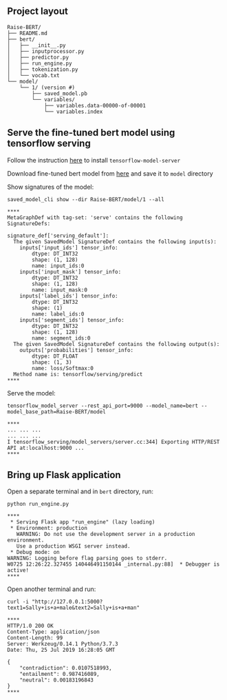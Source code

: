 ## Project layout
```
Raise-BERT/
├── README.md
├── bert/
│   ├── __init__.py
│   ├── inputprocessor.py
│   ├── predictor.py
│   ├── run_engine.py
│   ├── tokenization.py
│   └── vocab.txt
└── model/
    └── 1/ (version #)
        ├── saved_model.pb
        └── variables/
            ├── variables.data-00000-of-00001
            └── variables.index
```

## Serve the fine-tuned bert model using tensorflow serving
Follow the instruction [here](https://www.tensorflow.org/tfx/serving/setup) to install ```tensorflow-model-server```

Download fine-tuned bert model from [here](https://drive.google.com/drive/folders/1Lsieg1PMLYZKjbncQfnwaZqcd04_Sev_?usp=sharing) and save it to ```model``` directory

Show signatures of the model:
```
saved_model_cli show --dir Raise-BERT/model/1 --all
```
```
****
MetaGraphDef with tag-set: 'serve' contains the following SignatureDefs:

signature_def['serving_default']:
  The given SavedModel SignatureDef contains the following input(s):
    inputs['input_ids'] tensor_info:
        dtype: DT_INT32
        shape: (1, 128)
        name: input_ids:0
    inputs['input_mask'] tensor_info:
        dtype: DT_INT32
        shape: (1, 128)
        name: input_mask:0
    inputs['label_ids'] tensor_info:
        dtype: DT_INT32
        shape: (1)
        name: label_ids:0
    inputs['segment_ids'] tensor_info:
        dtype: DT_INT32
        shape: (1, 128)
        name: segment_ids:0
  The given SavedModel SignatureDef contains the following output(s):
    outputs['probabilities'] tensor_info:
        dtype: DT_FLOAT
        shape: (1, 3)
        name: loss/Softmax:0
  Method name is: tensorflow/serving/predict
****
```

Serve the model:
```
tensorflow_model_server --rest_api_port=9000 --model_name=bert --model_base_path=Raise-BERT/model
```
```
****
... ... ...
... ... ...
I tensorflow_serving/model_servers/server.cc:344] Exporting HTTP/REST API at:localhost:9000 ...
****
```

## Bring up Flask application
Open a separate terminal and in ```bert``` directory, run:
```
python run_engine.py
```
```
****
 * Serving Flask app "run_engine" (lazy loading)
 * Environment: production
   WARNING: Do not use the development server in a production environment.
   Use a production WSGI server instead.
 * Debug mode: on
WARNING: Logging before flag parsing goes to stderr.
W0725 12:26:22.327455 140446491150144 _internal.py:88]  * Debugger is active!
****
```

Open another terminal and run:
```
curl -i "http://127.0.0.1:5000?text1=Sally+is+a+male&text2=Sally+is+a+man"
```
```
****
HTTP/1.0 200 OK
Content-Type: application/json
Content-Length: 99
Server: Werkzeug/0.14.1 Python/3.7.3
Date: Thu, 25 Jul 2019 16:28:05 GMT

{
    "contradiction": 0.0107518993,
    "entailment": 0.987416089,
    "neutral": 0.00183196843
}
****
```
